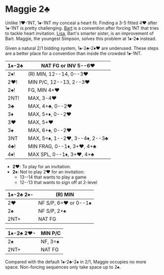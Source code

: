 # Maggie 2♣

Unlike 1♥-1NT, 1♠-1NT my conceal a heart fit.  Finding a 3-5 fitted 4♥ after
1♠-1NT is pretty challenging.  [Bart] is a convention after forcing 1NT that
tries to tackle heart invitation.  [Lisa], Bart's smarter sister, is an
improvement of Bart.  Maggie, the youngest Simpson, solves this problem at
1♠-2♣ instead.

[Bart]: https://www.larryco.com/bridge-articles/bart
[Lisa]: https://www.bridgewebs.com/ocala/Lisa%20Bidding%20Convention.pdf

Given a natural 2/1 bidding system, 1♠-2♣-2♦♥ are underused.  These steps are a
better place for a convention than inside the crowded 1♠-1NT.

| 1♠-2♣ | NAT FG or INV 5--6♥ |
|-------|---------------------|
| 2♦!   | (R) MIN, 12--14, 0--3♥
| 2♥!   | MIN P/C, 12--13, 2--3♥
| 2♠!   | FG, MIN 4+♥
| 2NT!  | MAX, 3-4♥
| 3♣    | MAX, 4+♣, 0--2♥
| 3♦    | MAX, 5+♦, 0--2♥
| 3♥    | MAX, 5+♥
| 3♠    | MAX, 6+♠, 0--2♥
| 3NT   | MAX, 5=♠︎, 1--2♥, 3--4♦, 2--3♣
| 4♣!   | MIN FRAG, 0--1♦, 3+♥, 4+♣
| 4♦!   | MAX SPL, 0--1♦, 3+♥, 4+♣

- **2♥**: To play for an invitation.
- **2♦**: Not to play 2♥ for an invitation:
  - 13--14 that wants to play a game
  - 12--13 that wants to sign off at 2-level

| 1♠-2♣ 2♦- | (R) MIN |
|-----------|---------|
| 2♥        | NF S/P, 6=♥ or 0--1♠
| 2♠        | NF S/P, 2+♠
| 2NT+      | NAT FG

| 1♠-2♣ 2♥- | MIN P/C |
|-----------|---------|
| 2♠        | NF, 3=♠
| 2NT+      | NAT FG

Compared with the default 1♠-2♣-2♠ in 2/1, Maggie occupies no more space.
Non-forcing sequences only take space up to 2♠.
